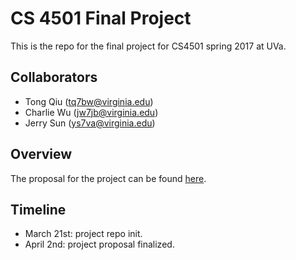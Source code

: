 # CS 4501 Final Project

This is the repo for the final project for CS4501 spring 2017 at UVa. 

Collaborators
-----

- Tong Qiu ([tq7bw@virginia.edu](mailto:tq7bw@virginia.edu))
- Charlie Wu ([jw7jb@virginia.edu](mailto:jw7jb@virginia.edu))
- Jerry Sun ([ys7va@virginia.edu](mailto:ys7va@virginia.edu))

Overview
-----

The proposal for the project can be found [here](proposal.md).

Timeline
-----

- March 21st: project repo init.
- April 2nd: project proposal finalized.
